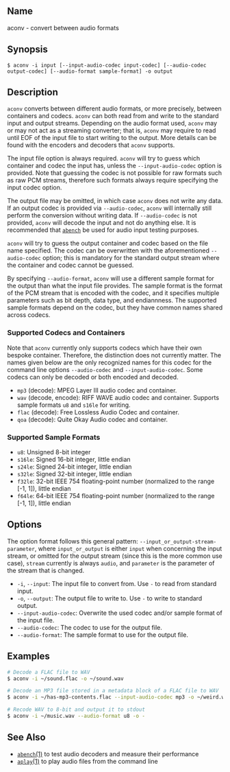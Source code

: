 ## Name

aconv - convert between audio formats

## Synopsis

```**sh
$ aconv -i input [--input-audio-codec input-codec] [--audio-codec output-codec] [--audio-format sample-format] -o output
```

## Description

`aconv` converts between different audio formats, or more precisely, between containers and codecs. `aconv` can both read from and write to the standard input and output streams. Depending on the audio format used, `aconv` may or may not act as a streaming converter; that is, `aconv` may require to read until EOF of the input file to start writing to the output. More details can be found with the encoders and decoders that `aconv` supports.

The input file option is always required. `aconv` will try to guess which container and codec the input has, unless the `--input-audio-codec` option is provided. Note that guessing the codec is not possible for raw formats such as raw PCM streams, therefore such formats always require specifying the input codec option.

The output file may be omitted, in which case `aconv` does not write any data. If an output codec is provided via `--audio-codec`, `aconv` will internally still perform the conversion without writing data. If `--audio-codec` is not provided, `aconv` will decode the input and not do anything else. It is recommended that [`abench`](help://man/1/abench) be used for audio input testing purposes.

`aconv` will try to guess the output container and codec based on the file name specified. The codec can be overwritten with the aforementioned `--audio-codec` option; this is mandatory for the standard output stream where the container and codec cannot be guessed.

By specifying `--audio-format`, `aconv` will use a different sample format for the output than what the input file provides. The sample format is the format of the PCM stream that is encoded with the codec, and it specifies multiple parameters such as bit depth, data type, and endiannness. The supported sample formats depend on the codec, but they have common names shared across codecs.

### Supported Codecs and Containers

Note that `aconv` currently only supports codecs which have their own bespoke container. Therefore, the distinction does not currently matter. The names given below are the only recognized names for this codec for the command line options `--audio-codec` and `--input-audio-codec`. Some codecs can only be decoded or both encoded and decoded. 

* `mp3` (decode): MPEG Layer III audio codec and container.
* `wav` (decode, encode): RIFF WAVE audio codec and container. Supports sample formats `u8` and `s16le` for writing.
* `flac` (decode): Free Lossless Audio Codec and container.
* `qoa` (decode): Quite Okay Audio codec and container.

### Supported Sample Formats

* `u8`: Unsigned 8-bit integer
* `s16le`: Signed 16-bit integer, little endian
* `s24le`: Signed 24-bit integer, little endian
* `s32le`: Signed 32-bit integer, little endian
* `f32le`: 32-bit IEEE 754 floating-point number (normalized to the range [-1, 1]), little endian
* `f64le`: 64-bit IEEE 754 floating-point number (normalized to the range [-1, 1]), little endian

## Options

The option format follows this general pattern: `--input_or_output-stream-parameter`, where `input_or_output` is either `input` when concerning the input stream, or omitted for the output stream (since this is the more common use case), `stream` currently is always `audio`, and `parameter` is the parameter of the stream that is changed.

* `-i`, `--input`: The input file to convert from. Use `-` to read from standard input.
* `-o`, `--output`: The output file to write to. Use `-` to write to standard output.
* `--input-audio-codec`: Overwrite the used codec and/or sample format of the input file.
* `--audio-codec`: The codec to use for the output file.
* `--audio-format`: The sample format to use for the output file.

## Examples

```sh
# Decode a FLAC file to WAV
$ aconv -i ~/sound.flac -o ~/sound.wav

# Decode an MP3 file stored in a metadata block of a FLAC file to WAV
$ aconv -i ~/has-mp3-contents.flac --input-audio-codec mp3 -o ~/weird.wav

# Recode WAV to 8-bit and output it to stdout
$ aconv -i ~/music.wav --audio-format u8 -o -
```

## See Also

* [`abench`(1)](help://man/1/abench) to test audio decoders and measure their performance
* [`aplay`(1)](help://man/1/aplay) to play audio files from the command line
